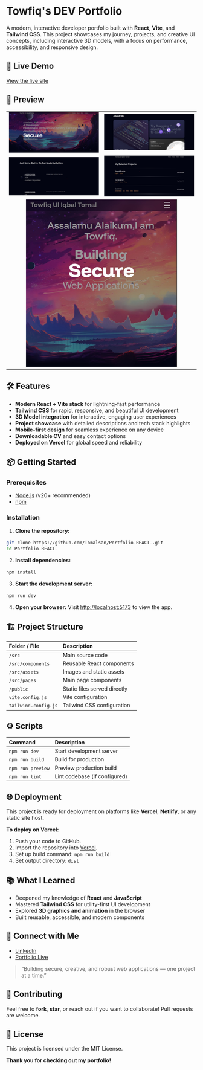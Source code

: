 
# Towfiq's DEV Portfolio

A modern, interactive developer portfolio built with **React**, **Vite**, and **Tailwind CSS**. This project showcases my journey, projects, and creative UI concepts, including interactive 3D models, with a focus on performance, accessibility, and responsive design.

## 🚀 Live Demo

[View the live site](https://portfolio-react-iota-eight.vercel.app/)

## 📸 Preview

<table> <tr> <td><img src="https://raw.githubusercontent.com/Tomalsan/Portfolio-REACT-/main/public/assets/Home.jpg" alt="Home" width="400"/></td> <td><img src="https://raw.githubusercontent.com/Tomalsan/Portfolio-REACT-/main/public/assets/About Me .jpg" alt="About Me" width="400"/></td> </tr> <tr> <td><img src="https://raw.githubusercontent.com/Tomalsan/Portfolio-REACT-/main/public/assets/Co-Curricular Activities.jpg" alt="Co-Curricular Activities" width="400"/></td> <td><img src="https://raw.githubusercontent.com/Tomalsan/Portfolio-REACT-/main/public/assets/Selected Projects.jpg" alt="Selected Projects" width="400"/></td> </tr> <tr> <td colspan="2" align="center"><img src="https://raw.githubusercontent.com/Tomalsan/Portfolio-REACT-/main/public/assets/Mobile View.jpg" alt="Mobile View" width="400"/></td> </tr> </table>

## 🛠️ Features

- **Modern React + Vite stack** for lightning-fast performance
- **Tailwind CSS** for rapid, responsive, and beautiful UI development
- **3D Model integration** for interactive, engaging user experiences
- **Project showcase** with detailed descriptions and tech stack highlights
- **Mobile-first design** for seamless experience on any device
- **Downloadable CV** and easy contact options
- **Deployed on Vercel** for global speed and reliability


## 📦 Getting Started

### Prerequisites

- [Node.js](https://nodejs.org/) (v20+ recommended)
- [npm](https://www.npmjs.com/)


### Installation

1. **Clone the repository:**

```bash
git clone https://github.com/Tomalsan/Portfolio-REACT-.git
cd Portfolio-REACT-
```

2. **Install dependencies:**

```bash
npm install
```

3. **Start the development server:**

```bash
npm run dev
```

4. **Open your browser:**
Visit [http://localhost:5173](http://localhost:5173) to view the app.

## 🏗️ Project Structure

| Folder / File | Description |
| :-- | :-- |
| `/src` | Main source code |
| `/src/components` | Reusable React components |
| `/src/assets` | Images and static assets |
| `/src/pages` | Main page components |
| `/public` | Static files served directly |
| `vite.config.js` | Vite configuration |
| `tailwind.config.js` | Tailwind CSS configuration |

## ⚙️ Scripts

| Command | Description |
| :-- | :-- |
| `npm run dev` | Start development server |
| `npm run build` | Build for production |
| `npm run preview` | Preview production build |
| `npm run lint` | Lint codebase (if configured) |

## 🌐 Deployment

This project is ready for deployment on platforms like **Vercel**, **Netlify**, or any static site host.

**To deploy on Vercel:**

1. Push your code to GitHub.
2. Import the repository into [Vercel](https://vercel.com/).
3. Set up build command: `npm run build`
4. Set output directory: `dist`

## 📚 What I Learned

- Deepened my knowledge of **React** and **JavaScript**
- Mastered **Tailwind CSS** for utility-first UI development
- Explored **3D graphics and animation** in the browser
- Built reusable, accessible, and modern components


## 🤝 Connect with Me

- [LinkedIn](https://www.linkedin.com/in/towfiq-ul-iqbal-tomal-11a875246/)
- [Portfolio Live](https://portfolio-react-iota-eight.vercel.app/)

> “Building secure, creative, and robust web applications — one project at a time.”

## 🙌 Contributing

Feel free to **fork**, **star**, or reach out if you want to collaborate!
Pull requests are welcome.

## 📄 License

This project is licensed under the MIT License.

**Thank you for checking out my portfolio!**

